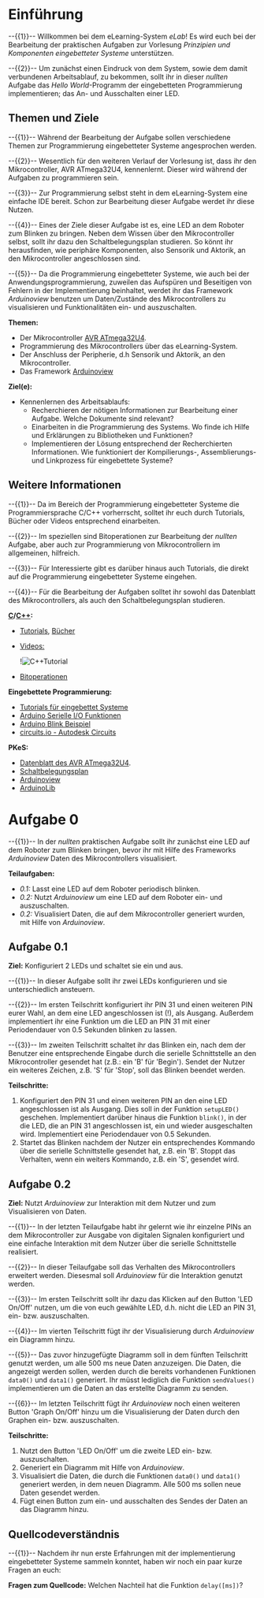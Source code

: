 <!--

author:   Georg Jäger

email:    gjaeger@ovgu.de

version:  1.0.0

language: de_DE

narrator:  Deutsch Female

-->

# Einführung

--{{1}}--
Willkommen bei dem eLearning-System *eLab*! Es wird euch bei der Bearbeitung der praktischen Aufgaben zur Vorlesung *Prinzipien und Komponenten eingebetteter Systeme* unterstützen. 

--{{2}}--
Um zunächst einen Eindruck von dem System, sowie dem damit verbundenen Arbeitsablauf, zu bekommen, sollt ihr in dieser *nullten* Aufgabe das *Hello World*-Programm der eingebetteten Programmierung implementieren; das An- und Ausschalten einer LED.

## Themen und Ziele

--{{1}}--
Während der Bearbeitung der Aufgabe sollen verschiedene Themen zur Programmierung eingebetteter Systeme angesprochen werden. 

--{{2}}--
Wesentlich für den weiteren Verlauf der Vorlesung ist, dass ihr den Mikrocontroller, AVR ATmega32U4, kennenlernt. Dieser wird während der Aufgaben zu programmieren sein. 

--{{3}}-- 
Zur Programmierung selbst steht in dem eLearning-System eine einfache IDE bereit. Schon zur Bearbeitung dieser Aufgabe werdet ihr diese Nutzen.

--{{4}}--
Eines der Ziele dieser Aufgabe ist es, eine LED an dem Roboter zum Blinken zu bringen. Neben dem Wissen über den Mikrocontroller selbst, sollt ihr dazu den Schaltbelegungsplan studieren. So könnt ihr herausfinden, wie periphäre Komponenten, also Sensorik und Aktorik, an den Mikrocontroller angeschlossen sind.

--{{5}}--
Da die Programmierung eingebetteter Systeme, wie auch bei der Anwendungsprogrammierung, zuweilen das Aufspüren und Beseitigen von Fehlern in der Implementierung beinhaltet, werdet ihr das Framework *Arduinoview* benutzen um Daten/Zustände des Mikrocontrollers zu visualisieren und Funktionalitäten ein- und auszuschalten.

**Themen:**

* Der Mikrocontroller [AVR ATmega32U4](http://www.microchip.com/wwwproducts/en/ATmega32u4).
* Programmierung des Mikrocontrollers über das eLearning-System.
* Der Anschluss der Peripherie, d.h Sensorik und Aktorik, an den Mikrocontroller.
* Das Framework [Arduinoview](https://github.com/fesselk/Arduinoview/blob/master/doc/Documetation.md)

**Ziel(e):**
* Kennenlernen des Arbeitsablaufs: 
  * Recherchieren der nötigen Informationen zur Bearbeitung einer Aufgabe. Welche Dokumente sind relevant? 
  * Einarbeiten in die Programmierung des Systems. Wo finde ich Hilfe und Erklärungen zu Bibliotheken und Funktionen?
  * Implementieren der Lösung entsprechend der Recherchierten Informationen. Wie funktioniert der Kompilierungs-, Assemblierungs- und Linkprozess für eingebettete Systeme?
  
## Weitere Informationen

--{{1}}--
Da im Bereich der Programmierung eingebetteter Systeme die Programmiersprache C/C++ vorherrscht, solltet ihr euch durch Tutorials, Bücher oder Videos entsprechend einarbeiten.


--{{2}}--
Im speziellen sind Bitoperationen zur Bearbeitung der *nullten* Aufgabe, aber auch zur Programmierung von Mikrocontrollern im allgemeinen, hilfreich.

--{{3}}--
Für Interessierte gibt es darüber hinaus auch Tutorials, die direkt auf die Programmierung eingebetteter Systeme eingehen.


--{{4}}--
Für die Bearbeitung der Aufgaben solltet ihr sowohl das Datenblatt des Mikrocontrollers, als auch den Schaltbelegungsplan studieren.

**[C](https://en.wikipedia.org/wiki/C_%28programming_language%29)/[C++](https://en.wikipedia.org/wiki/C%2B%2B):**

* [Tutorials](http://www.learncpp.com/), [Bücher](https://stackoverflow.com/questions/388242/the-definitive-c-book-guide-and-list) 
* [Videos:](https://www.youtube.com/watch?v=Rub-JsjMhWY)

  !![C++Tutorial](https://www.youtube.com/embed/Rub-JsjMhWY)<!--
    width: 560px;
    height: 315px;
  --> 
* [Bitoperationen](https://de.wikipedia.org/wiki/Bitweiser_Operator)

**Eingebettete Programmierung:**
* [Tutorials für eingebettet Systeme](https://www.mikrocontroller.net/articles/AVR-Tutorial)
* [Arduino Serielle I/O Funktionen](https://www.arduino.cc/en/reference/Serial)
* [Arduino Blink Beispiel](https://www.arduino.cc/en/Tutorial/Blink)
* [circuits.io - Autodesk Circuits](https://circuits.io/)

**PKeS:**
* [Datenblatt des AVR ATmega32U4](http://www.atmel.com/Images/Atmel-7766-8-bit-AVR-ATmega16U4-32U4_Datasheet.pdf).
* [Schaltbelegungsplan](https://github.com/liaScript/PKeS0/blob/master/materials/robubot_stud.pdf?raw=true) 
* [Arduinoview](https://github.com/fesselk/Arduinoview/blob/master/doc/Documetation.md)
* [ArduinoLib](https://github.com/fesselk/ArduinoviewLib)

# Aufgabe 0

--{{1}}--
In der *nullten* praktischen Aufgabe sollt ihr zunächst eine LED auf dem Roboter zum Blinken bringen, bevor ihr mit Hilfe des Frameworks *Arduinoview* Daten des Mikrocontrollers visualisiert.

**Teilaufgaben:**

* *0.1:* Lasst eine LED auf dem Roboter periodisch blinken. 
* *0.2:* Nutzt *Arduinoview* um eine LED auf dem Roboter ein- und auszuschalten.
* *0.2:* Visualisiert Daten, die auf dem Mikrocontroller generiert wurden, mit Hilfe von *Arduinoview*.


## Aufgabe 0.1

**Ziel:** Konfiguriert 2 LEDs und schaltet sie ein und aus. 

--{{1}}--
In dieser Aufgabe sollt ihr zwei LEDs konfigurieren und sie unterschiedlich ansteuern.

--{{2}}--
Im ersten Teilschritt konfiguriert ihr PIN 31 und einen weiteren PIN eurer Wahl, an dem eine LED angeschlossen ist (!), als Ausgang. Außerdem implementiert ihr eine Funktion um die LED an PIN 31 mit einer Periodendauer von 0.5 Sekunden blinken zu lassen.

--{{3}}--
Im zweiten Teilschritt schaltet ihr das Blinken ein, nach dem der Benutzer eine entsprechende Eingabe durch die serielle Schnittstelle an den Mikrocontroller gesendet hat (z.B.: ein 'B' für 'Begin'). Sendet der Nutzer ein weiteres Zeichen, z.B. 'S' für 'Stop', soll das Blinken beendet werden.

**Teilschritte:**

1. Konfiguriert den PIN 31 und einen weiteren PIN an den eine LED angeschlossen ist als Ausgang. Dies soll in der Funktion `setupLED()` geschehen. Implementiert darüber hinaus die Funktion `blink()`, in der die LED, die an PIN 31 angeschlossen ist, ein und wieder ausgeschalten wird. Implementiert eine Periodendauer von 0.5 Sekunden.
2. Startet das Blinken nachdem der Nutzer ein entsprechendes Kommando über die serielle Schnittstelle gesendet hat, z.B. ein 'B'. Stoppt das Verhalten, wenn ein weiters Kommando, z.B. ein 'S', gesendet wird.


## Aufgabe 0.2

**Ziel:** Nutzt *Arduinoview* zur Interaktion mit dem Nutzer und zum Visualisieren von Daten.

--{{1}}--
In der letzten Teilaufgabe habt ihr gelernt wie ihr einzelne PINs an dem Mikrocontroller zur Ausgabe von digitalen Signalen konfiguriert und eine einfache Interaktion mit dem Nutzer über die serielle Schnittstelle realisiert.

--{{2}}--
In dieser Teilaufgabe soll das Verhalten des Mikrocontrollers erweitert werden. Diesesmal soll *Arduinoview* für die Interaktion genutzt werden.

--{{3}}--
Im ersten Teilschritt sollt ihr dazu das Klicken auf den Button 'LED On/Off' nutzen, um die von euch gewählte LED, d.h. nicht die LED an PIN 31, ein- bzw. auszuschalten.

--{{4}}--
Im vierten Teilschritt fügt ihr der Visualisierung durch *Arduinoview* ein Diagramm hinzu.

--{{5}}--
Das zuvor hinzugefügte Diagramm soll in dem fünften Teilschritt genutzt werden, um alle 500 ms neue Daten anzuzeigen. Die Daten, die angezeigt werden sollen, werden durch die bereits vorhandenen Funktionen `data0()` und `data1()` generiert. Ihr müsst lediglich die Funktion `sendValues()` implementieren um die Daten an das erstellte Diagramm zu senden.

--{{6}}--
Im letzten Teilschritt fügt ihr *Arduinoview* noch einen weiteren Button 'Graph On/Off' hinzu um die Visualisierung der Daten durch den Graphen ein- bzw. auszuschalten. 

**Teilschritte:**

1. Nutzt den Button 'LED On/Off' um die zweite LED ein- bzw. auszuschalten.
2. Generiert ein Diagramm mit Hilfe von *Arduinoview*.
3. Visualisiert die Daten, die durch die Funktionen `data0()` und `data1()` generiert werden, in dem neuen Diagramm. Alle 500 ms sollen neue Daten gesendet werden.
4. Fügt einen Button zum ein- und ausschalten des Sendes der Daten an das Diagramm hinzu.


## Quellcodeverständnis

--{{1}}--
Nachdem ihr nun erste Erfahrungen mit der implementierung eingebetteter Systeme sammeln konntet, haben wir noch ein paar kurze Fragen an euch:

**Fragen zum Quellcode:**
Welchen Nachteil hat die Funktion `delay([ms])`?
